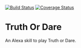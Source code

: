 [![Build Status](https://travis-ci.org/breboulet/alexa-truth-or-dare.svg?branch=master)](https://travis-ci.org/breboulet/alexa-truth-or-dare)
[![Coverage Status](https://coveralls.io/repos/github/breboulet/alexa-truth-or-dare/badge.svg?branch=master)](https://coveralls.io/github/breboulet/alexa-truth-or-dare?branch=master)
# Truth Or Dare

An Alexa skill to play Truth or Dare.

